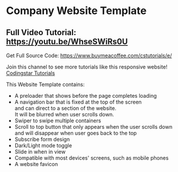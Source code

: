 # Company Website Template
## Full Video Tutorial: https://youtu.be/WhseSWiRs0U

Get Full Source Code: https://www.buymeacoffee.com/cstutorials/e/

Join this channel to see more tutorials like this responsive website! [Codingstar Tutorials](https://www.youtube.com/channel/UCadItSVcBu0pS3ES8UJQJ1A)

This Website Template contains:
<ul>
    <li>A preloader that shows before the page completes loading</li>
    <li>A navigation bar that is fixed at the top of the screen <br> and can direct to a section of the website. <br> It will be blurred when user scrolls down.</li>
    <li>Swiper to swipe multiple containers</li>
    <li>Scroll to top button that only appears when the user scrolls down <br> and will disappear when user goes back to the top</li>
    <li>Subscribe form design</li>
    <li>Dark/Light mode toggle</li>
    <li>Slide in when in view</li>
    <li>Compatible with most devices' screens, such as mobile phones</li>
    <li>A website favicon</li>
<ul>
   <br>
